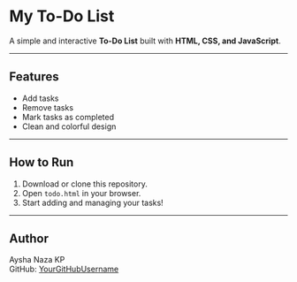# My To-Do List

A simple and interactive **To-Do List** built with **HTML, CSS, and JavaScript**.

---

## Features
- Add tasks
- Remove tasks
- Mark tasks as completed
- Clean and colorful design

---

## How to Run
1. Download or clone this repository.
2. Open `todo.html` in your browser.
3. Start adding and managing your tasks!

---

## Author
Aysha Naza KP  
GitHub: [YourGitHubUsername](https://github.com/YourGitHubUsername)
